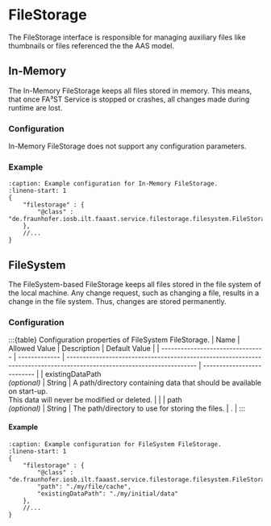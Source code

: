 # FileStorage

The FileStorage interface is responsible for managing auxiliary files like thumbnails or files referenced the the AAS model.

## In-Memory

The In-Memory FileStorage keeps all files stored in memory.
This means, that once FA³ST Service is stopped or crashes, all changes made during runtime are lost.

### Configuration

In-Memory FileStorage does not support any configuration parameters.


### Example

```{code-block} json
:caption: Example configuration for In-Memory FileStorage.
:lineno-start: 1
{
	"filestorage" : {
		"@class" : "de.fraunhofer.iosb.ilt.faaast.service.filestorage.filesystem.FileStorageInMemory"
	},
	//...
}
```

## FileSystem

The FileSystem-based FileStorage keeps all files stored in the file system of the local machine.
Any change request, such as changing a file, results in a change in the file system.
Thus, changes are stored permanently.

### Configuration

:::{table} Configuration properties of FileSystem FileStorage.
| Name                             | Allowed Value | Description                                                                                                            | Default Value              |
| -------------------------------- | ------------- | ---------------------------------------------------------------------------------------------------------------------- | -------------------------- |
| existingDataPath<br>*(optional)* | String        | A path/directory containing data that should be available on start-up.<br>This data will never be modified or deleted. |                            |
| path<br>*(optional)*             | String        | The path/directory to use for storing the files.                                                                       | .                          |
:::

#### Example

```{code-block} json
:caption: Example configuration for FileSystem FileStorage.
:lineno-start: 1
{
	"filestorage" : {
		"@class" : "de.fraunhofer.iosb.ilt.faaast.service.filestorage.filesystem.FileStorageFileSystem",
		"path": "./my/file/cache",
		"existingDataPath": "./my/initial/data"
	},
	//...
}
```
